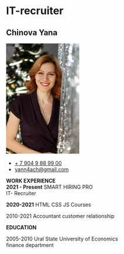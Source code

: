 
# IT-recruiter
## Chinova Yana
<div> 
<!-- ![](Chinova_foto1.jpg) -->
  <img src="Chinova_foto1.jpg" alt="photo" width="200"/>
  <ul> 
    <li><a href="tel:+79049889900">+ 7 904 9 88 99 00</a></li>
    <li><a href="mailto:yann4ach@gmail.com">yann4ach@gmail.com</a></b>
  </ul>
</div> 

<div>
  <p><b>WORK EXPERIENCE</b><br>
      <b>2021 - Present</b>  SMART HIRING PRO <br> IT- Recruiter</p>
</div>
<p><b>2020-2021</b> HTML CSS JS Courses</p>
<p>2010-2021 Accountant customer relationship</p>
<p><b>EDUCATION</b><br>
<p>2005-2010 Ural State University of Economics<br>finance department</p>  
